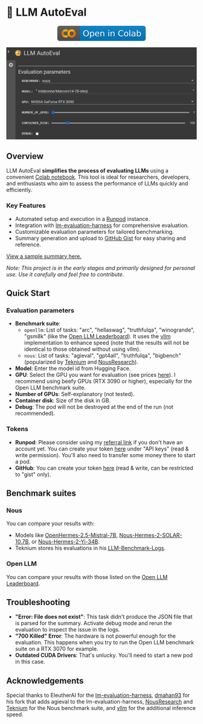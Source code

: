 # 🧐 LLM AutoEval

<p align="center">
<a href="https://colab.research.google.com/drive/1Igs3WZuXAIv9X0vwqiE90QlEPys8e8Oa?usp=sharing"><img src="img/colab.svg" alt="Open In Colab"></a></center>
</p>

<p align="center">
<img src='img/llmautoeval.png'>
</p>

## Overview

LLM AutoEval **simplifies the process of evaluating LLMs** using a convenient [Colab notebook](https://colab.research.google.com/drive/1Igs3WZuXAIv9X0vwqiE90QlEPys8e8Oa?usp=sharing). This tool is ideal for researchers, developers, and enthusiasts who aim to assess the performance of LLMs quickly and efficiently.

### Key Features

* Automated setup and execution in a [Runpod](https://runpod.io?ref=9nvk2srl) instance.
* Integration with [lm-evaluation-harness](https://github.com/EleutherAI/lm-evaluation-harness) for comprehensive evaluation.
* Customizable evaluation parameters for tailored benchmarking.
* Summary generation and upload to [GitHub Gist](https://gist.github.com/) for easy sharing and reference.

[View a sample summary here.](https://gist.github.com/mlabonne/88b21dd9698ffed75d6163ebdc2f6cc8)

*Note: This project is in the early stages and primarily designed for personal use. Use it carefully and feel free to contribute.*

## Quick Start

### Evaluation parameters

* **Benchmark suite**: 
    * `openllm`: List of tasks: "arc", "hellaswag", "truthfulqa", "winogrande", "gsm8k" (like the [Open LLM Leaderboard](https://huggingface.co/spaces/HuggingFaceH4/open_llm_leaderboard)). It uses the [vllm](https://docs.vllm.ai/) implementation to enhance speed (note that the results will not be identical to those obtained without using vllm).
    * `nous`: List of tasks: "agieval", "gpt4all", "truthfulqa", "bigbench" (popularized by [Teknium](https://github.com/teknium1) and [NousResearch](https://github.com/NousResearch)).
* **Model**: Enter the model id from Hugging Face.
* **GPU**: Select the GPU you want for evaluation (see prices [here](https://www.runpod.io/console/gpu-cloud)). I recommend using beefy GPUs (RTX 3090 or higher), especially for the Open LLM benchmark suite.
* **Number of GPUs**: Self-explanatory (not tested).
* **Container disk**: Size of the disk in GB.
* **Debug**: The pod will not be destroyed at the end of the run (not recommended).

### Tokens

* **Runpod**: Please consider using my [referral link](https://runpod.io?ref=9nvk2srl) if you don't have an account yet. You can create your token [here](https://www.runpod.io/console/user/settings) under "API keys" (read & write permission). You'll also need to transfer some money there to start a pod.
* **GitHub**: You can create your token [here](https://github.com/settings/tokens) (read & write, can be restricted to "gist" only).

## Benchmark suites

### Nous

You can compare your results with:
* Models like [OpenHermes-2.5-Mistral-7B](https://huggingface.co/teknium/OpenHermes-2.5-Mistral-7B#benchmark-results), [Nous-Hermes-2-SOLAR-10.7B](https://huggingface.co/NousResearch/Nous-Hermes-2-SOLAR-10.7B), or [Nous-Hermes-2-Yi-34B](https://huggingface.co/NousResearch/Nous-Hermes-2-Yi-34B). 
* Teknium stores his evaluations in his [LLM-Benchmark-Logs](https://github.com/teknium1/LLM-Benchmark-Logs).

### Open LLM

You can compare your results with those listed on the [Open LLM Leaderboard](https://huggingface.co/spaces/HuggingFaceH4/open_llm_leaderboard).

## Troubleshooting

* **"Error: File does not exist"**: This task didn't produce the JSON file that is parsed for the summary. Activate debug mode and rerun the evaluation to inspect the issue in the logs.
* **"700 Killed" Error**: The hardware is not powerful enough for the evaluation. This happens when you try to run the Open LLM benchmark suite on a RTX 3070 for example.
* **Outdated CUDA Drivers**: That's unlucky. You'll need to start a new pod in this case.

## Acknowledgements

Special thanks to EleutherAI for the [lm-evaluation-harness](https://github.com/EleutherAI/lm-evaluation-harness), [dmahan93](https://github.com/dmahan93) for his fork that adds agieval to the lm-evaluation-harness, [NousResearch](https://github.com/NousResearch) and [Teknium](https://github.com/teknium1) for the Nous benchmark suite, and 
[vllm](https://docs.vllm.ai/) for the additional inference speed. 